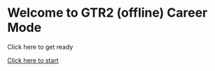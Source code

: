 # Welcome to GTR2 (offline) Career Mode 

Click here to get ready  
  
[Click here to start](./1229.md)
